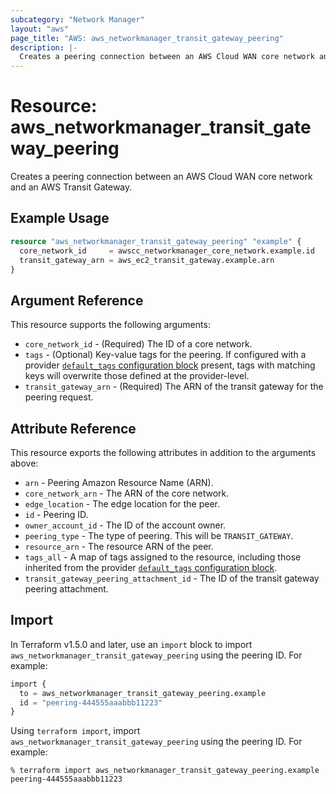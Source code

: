 ```yaml
---
subcategory: "Network Manager"
layout: "aws"
page_title: "AWS: aws_networkmanager_transit_gateway_peering"
description: |-
  Creates a peering connection between an AWS Cloud WAN core network and an AWS Transit Gateway.
---
```


# Resource: aws_networkmanager_transit_gateway_peering

Creates a peering connection between an AWS Cloud WAN core network and an AWS Transit Gateway.

## Example Usage

```terraform
resource "aws_networkmanager_transit_gateway_peering" "example" {
  core_network_id     = awscc_networkmanager_core_network.example.id
  transit_gateway_arn = aws_ec2_transit_gateway.example.arn
}
```

## Argument Reference

This resource supports the following arguments:

* `core_network_id` - (Required) The ID of a core network.
* `tags` - (Optional) Key-value tags for the peering. If configured with a provider [`default_tags` configuration block](https://registry.terraform.io/providers/hashicorp/aws/latest/docs#default_tags-configuration-block) present, tags with matching keys will overwrite those defined at the provider-level.
* `transit_gateway_arn` - (Required) The ARN of the transit gateway for the peering request.

## Attribute Reference

This resource exports the following attributes in addition to the arguments above:

* `arn` - Peering Amazon Resource Name (ARN).
* `core_network_arn` - The ARN of the core network.
* `edge_location` - The edge location for the peer.
* `id` - Peering ID.
* `owner_account_id` - The ID of the account owner.
* `peering_type` - The type of peering. This will be `TRANSIT_GATEWAY`.
* `resource_arn` - The resource ARN of the peer.
* `tags_all` - A map of tags assigned to the resource, including those inherited from the provider [`default_tags` configuration block](https://registry.terraform.io/providers/hashicorp/aws/latest/docs#default_tags-configuration-block).
* `transit_gateway_peering_attachment_id` - The ID of the transit gateway peering attachment.

## Import

In Terraform v1.5.0 and later, use an `import` block to import `aws_networkmanager_transit_gateway_peering` using the peering ID. For example:

```terraform
import {
  to = aws_networkmanager_transit_gateway_peering.example
  id = "peering-444555aaabbb11223"
}
```

Using `terraform import`, import `aws_networkmanager_transit_gateway_peering` using the peering ID. For example:

```console
% terraform import aws_networkmanager_transit_gateway_peering.example peering-444555aaabbb11223
```
